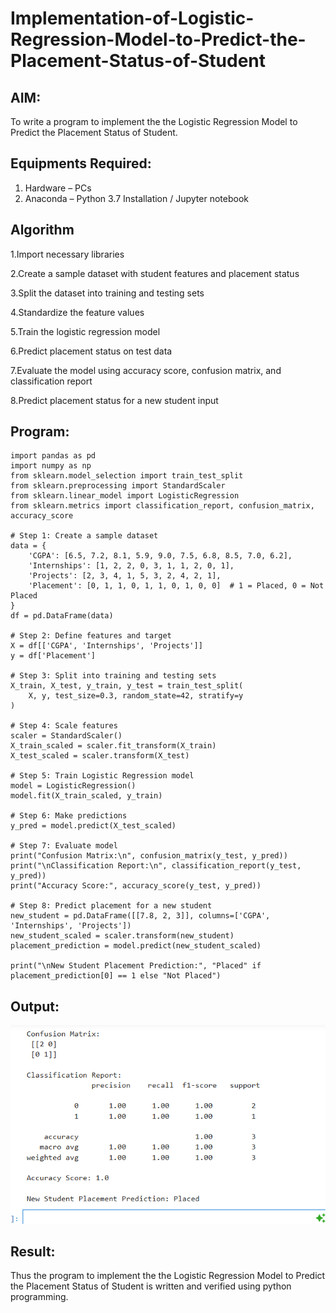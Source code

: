 # Implementation-of-Logistic-Regression-Model-to-Predict-the-Placement-Status-of-Student

## AIM:
To write a program to implement the the Logistic Regression Model to Predict the Placement Status of Student.

## Equipments Required:
1. Hardware – PCs
2. Anaconda – Python 3.7 Installation / Jupyter notebook

## Algorithm
1.Import necessary libraries

2.Create a sample dataset with student features and placement status

3.Split the dataset into training and testing sets

4.Standardize the feature values

5.Train the logistic regression model

6.Predict placement status on test data

7.Evaluate the model using accuracy score, confusion matrix, and classification report

8.Predict placement status for a new student input 

## Program:
```
import pandas as pd
import numpy as np
from sklearn.model_selection import train_test_split
from sklearn.preprocessing import StandardScaler
from sklearn.linear_model import LogisticRegression
from sklearn.metrics import classification_report, confusion_matrix, accuracy_score

# Step 1: Create a sample dataset
data = {
    'CGPA': [6.5, 7.2, 8.1, 5.9, 9.0, 7.5, 6.8, 8.5, 7.0, 6.2],
    'Internships': [1, 2, 2, 0, 3, 1, 1, 2, 0, 1],
    'Projects': [2, 3, 4, 1, 5, 3, 2, 4, 2, 1],
    'Placement': [0, 1, 1, 0, 1, 1, 0, 1, 0, 0]  # 1 = Placed, 0 = Not Placed
}
df = pd.DataFrame(data)

# Step 2: Define features and target
X = df[['CGPA', 'Internships', 'Projects']]
y = df['Placement']

# Step 3: Split into training and testing sets
X_train, X_test, y_train, y_test = train_test_split(
    X, y, test_size=0.3, random_state=42, stratify=y
)

# Step 4: Scale features
scaler = StandardScaler()
X_train_scaled = scaler.fit_transform(X_train)
X_test_scaled = scaler.transform(X_test)

# Step 5: Train Logistic Regression model
model = LogisticRegression()
model.fit(X_train_scaled, y_train)

# Step 6: Make predictions
y_pred = model.predict(X_test_scaled)

# Step 7: Evaluate model
print("Confusion Matrix:\n", confusion_matrix(y_test, y_pred))
print("\nClassification Report:\n", classification_report(y_test, y_pred))
print("Accuracy Score:", accuracy_score(y_test, y_pred))

# Step 8: Predict placement for a new student
new_student = pd.DataFrame([[7.8, 2, 3]], columns=['CGPA', 'Internships', 'Projects'])
new_student_scaled = scaler.transform(new_student)
placement_prediction = model.predict(new_student_scaled)

print("\nNew Student Placement Prediction:", "Placed" if placement_prediction[0] == 1 else "Not Placed")
```

## Output:
![alt text](<Screenshot 2025-10-07 004857.png>)


## Result:
Thus the program to implement the the Logistic Regression Model to Predict the Placement Status of Student is written and verified using python programming.
